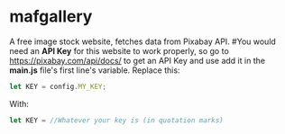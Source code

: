 # mafgallery
A free image stock website, fetches data from Pixabay API.
#You would need an <b>API Key</b> for this website to work properly, so go to https://pixabay.com/api/docs/ to get an API Key and use add it in the <b>main.js</b> file's first line's variable.
Replace this:
```javascript
let KEY = config.MY_KEY;
```
With:
```javascript
let KEY = //Whatever your key is (in quotation marks)
```
